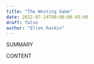```yaml
---
title: "The Westing Game"
date: 2022-07-24T00:00:00-05:00
draft: false
author: "Ellen Raskin"
---
```


SUMMARY

<!--more-->

CONTENT